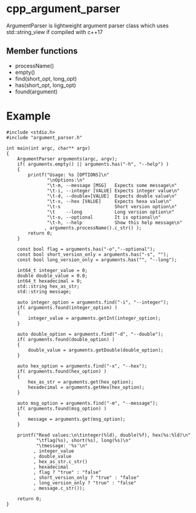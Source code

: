 # cpp_argument_parser
ArgumentParser is lightweight argument parser class which uses std::string_view if compiled with c++17

## Member functions
* processName()
* empty()
* find(short_opt, long_opt)
* has(short_opt, long_opt)
* found(argument)


# Example

    #include <stdio.h>
    #include "argument_parser.h"

    int main(int argc, char** argv)
    {
        ArgumentParser arguments(argc, argv);
        if( arguments.empty() || arguments.has("-h", "--help") )
        {
            printf("Usage: %s [OPTIONS]\n"
                   "\nOptions:\n"
                   "\t-m, --message [MSG]   Expects some message\n"
                   "\t-i, --integer [VALUE] Expects integer value\n"
                   "\t-d, --double=[VALUE]  Expects double value\n"
                   "\t-x, --hex [VALUE]     Expects hexa value\n"
                   "\t-s                    Short version option\n"
                   "\t    --long            Long version option\n"
                   "\t-o, --optional        It is optional\n"
                   "\t-h, --help            Show this help message\n"
                  , arguments.processName().c_str() );
            return 0;
        }

        const bool flag = arguments.has("-o","--optional");
        const bool short_version_only = arguments.has("-s", "");
        const bool long_version_only = arguments.has("", "--long");

        int64_t integer_value = 0;
        double double_value = 0.0;
        int64_t hexadecimal = 0;
        std::string hex_as_str;
        std::string message;

        auto integer_option = arguments.find("-i", "--integer");
        if( arguments.found(integer_option) )
        {
            integer_value = arguments.getInt(integer_option);
        }

        auto double_option = arguments.find("-d", "--double");
        if( arguments.found(double_option) )
        {
            double_value = arguments.getDouble(double_option);
        }

        auto hex_option = arguments.find("-x", "--hex");
        if( arguments.found(hex_option) )
        {
            hex_as_str = arguments.get(hex_option);
            hexadecimal = arguments.getHex(hex_option);
        }

        auto msg_option = arguments.find("-m", "--message");
        if( arguments.found(msg_option) )
        {
            message = arguments.get(msg_option);
        }

        printf("Read values:\n\tinteger(%ld), double(%f), hex(%s:%ld)\n"
               "\tflag(%s), short(%s), long(%s)\n"
               "\tmessage: '%s'\n"
              , integer_value
              , double_value
              , hex_as_str.c_str()
              , hexadecimal
              , flag ? "true" : "false"
              , short_version_only ? "true" : "false"
              , long_version_only ? "true" : "false"
              , message.c_str());

        return 0;
    }
 
